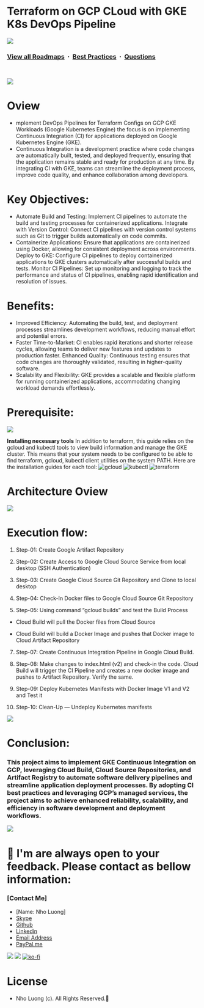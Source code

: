 # Terraform on GCP CLoud with GKE K8s DevOps Pipeline

![](https://i.imgur.com/waxVImv.png)
### [View all Roadmaps](https://github.com/nholuongut/all-roadmaps) &nbsp;&middot;&nbsp; [Best Practices](https://github.com/nholuongut/all-roadmaps/blob/main/public/best-practices/) &nbsp;&middot;&nbsp; [Questions](https://www.linkedin.com/in/nholuong/)
<br/>

![](image.png)

# Oview
- mplement DevOps Pipelines for Terraform Configs on GCP GKE Workloads (Google Kubernetes Engine) the focus is on implementing Continuous Integration (CI) for applications deployed on Google Kubernetes Engine (GKE). 
- Continuous Integration is a development practice where code changes are automatically built, tested, and deployed frequently, ensuring that the application remains stable and ready for production at any time. By integrating CI with GKE, teams can streamline the deployment process, improve code quality, and enhance collaboration among developers.

# Key Objectives:
- Automate Build and Testing: Implement CI pipelines to automate the build and testing processes for containerized applications.
Integrate with Version Control: Connect CI pipelines with version control systems such as Git to trigger builds automatically on code commits.
- Containerize Applications: Ensure that applications are containerized using Docker, allowing for consistent deployment across environments.
Deploy to GKE: Configure CI pipelines to deploy containerized applications to GKE clusters automatically after successful builds and tests.
Monitor CI Pipelines: Set up monitoring and logging to track the performance and status of CI pipelines, enabling rapid identification and resolution of issues.

# Benefits:
- Improved Efficiency: Automating the build, test, and deployment processes streamlines development workflows, reducing manual effort and potential errors.
- Faster Time-to-Market: CI enables rapid iterations and shorter release cycles, allowing teams to deliver new features and updates to production faster.
Enhanced Quality: Continuous testing ensures that code changes are thoroughly validated, resulting in higher-quality software.
- Scalability and Flexibility: GKE provides a scalable and flexible platform for running containerized applications, accommodating changing workload demands effortlessly.

# Prerequisite:

![](imag2.png)

**Installing necessary tools**
In addition to terraform, this guide relies on the gcloud and kubectl tools to view build information and manage the GKE cluster. This means that your system needs to be configured to be able to find terraform, gcloud, kubectl client utilities on the system PATH. Here are the installation guides for each tool:
![gcloud](https://cloud.google.com/sdk/gcloud/)
![kubectl](https://kubernetes.io/docs/tasks/tools/)
![terraform](https://developer.hashicorp.com/terraform/tutorials/aws-get-started/install-cli)

# Architecture Oview

![](image3.png)

# Execution flow:

1. Step-01: Create Google Artifact Repository

2. Step-02: Create Access to Google Cloud Source Service from local desktop (SSH Authentication)

3. Step-03: Create Google Cloud Source Git Repository and Clone to local desktop

4. Step-04: Check-In Docker files to Google Cloud Source Git Repository

5. Step-05: Using command “gcloud builds” and test the Build Process

- Cloud Build will pull the Docker files from Cloud Source

- Cloud Build will build a Docker Image and pushes that Docker image to Cloud Artifact Repository

7. Step-07: Create Continuous Integration Pipeline in Google Cloud Build.

8. Step-08: Make changes to index.html (v2) and check-in the code. Cloud Build will trigger the CI Pipeline and creates a new docker image and pushes to Artifact Repository. Verify the same.

9. Step-09: Deploy Kubernetes Manifests with Docker Image V1 and V2 and Test it

10. Step-10: Clean-Up — Undeploy Kubernetes manifests

![](image4.png)

# Conclusion:
### This project aims to implement GKE Continuous Integration on GCP, leveraging Cloud Build, Cloud Source Repositories, and Artifact Registry to automate software delivery pipelines and streamline application deployment processes. By adopting CI best practices and leveraging GCP’s managed services, the project aims to achieve enhanced reliability, scalability, and efficiency in software development and deployment workflows.



![](https://i.imgur.com/waxVImv.png)
# 🚀 I'm are always open to your feedback.  Please contact as bellow information:
### [Contact Me]
* [Name: Nho Luong]
* [Skype](luongutnho_skype)
* [Github](https://github.com/nholuongut/)
* [Linkedin](https://www.linkedin.com/in/nholuong/)
* [Email Address](luongutnho@hotmail.com)
* [PayPal.me](https://www.paypal.com/paypalme/nholuongut)

![](https://i.imgur.com/waxVImv.png)
![](Donate.png)
[![ko-fi](https://ko-fi.com/img/githubbutton_sm.svg)](https://ko-fi.com/nholuong)

# License
* Nho Luong (c). All Rights Reserved.🌟